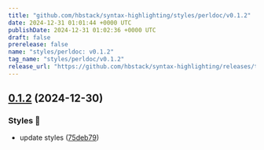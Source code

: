 ```yaml
---
title: "github.com/hbstack/syntax-highlighting/styles/perldoc/v0.1.2"
date: 2024-12-31 01:01:44 +0000 UTC
publishDate: 2024-12-31 01:02:36 +0000 UTC
draft: false
prerelease: false
name: "styles/perldoc: v0.1.2"
tag_name: "styles/perldoc/v0.1.2"
release_url: "https://github.com/hbstack/syntax-highlighting/releases/tag/styles/perldoc/v0.1.2"
---
```


## [0.1.2](https://github.com/hbstack/syntax-highlighting/compare/styles/perldoc/v0.1.1...styles/perldoc/v0.1.2) (2024-12-30)


### Styles 🎨

* update styles ([75deb79](https://github.com/hbstack/syntax-highlighting/commit/75deb79773c00a91668118f44e1ffcf018513cd9))
